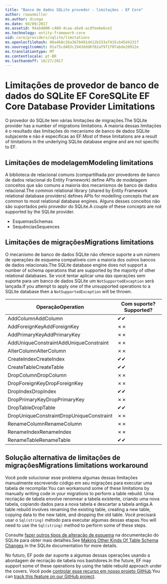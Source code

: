 ```yaml
---
title: "Banco de dados SQLite provedor - limitações - EF Core"
author: rowanmiller
ms.author: divega
ms.date: 04/09/2017
ms.assetid: 94ab4800-c460-4caa-a5e8-acdfee6e6ce2
ms.technology: entity-framework-core
uid: core/providers/sqlite/limitations
ms.openlocfilehash: 08a4b8c26a3678491d412b333a7415cb45d4231f
ms.sourcegitcommit: 01a75cd483c1943ddd6f82af971f07abde20912e
ms.translationtype: MT
ms.contentlocale: pt-BR
ms.lasthandoff: 10/27/2017
---
```

# <a name="sqlite-ef-core-database-provider-limitations"></a><span data-ttu-id="526b0-102">Limitações de provedor de banco de dados do SQLite EF Core</span><span class="sxs-lookup"><span data-stu-id="526b0-102">SQLite EF Core Database Provider Limitations</span></span>

<span data-ttu-id="526b0-103">O provedor do SQLite tem várias limitações de migrações.</span><span class="sxs-lookup"><span data-stu-id="526b0-103">The SQLite provider has a number of migrations limitations.</span></span> <span data-ttu-id="526b0-104">A maioria dessas limitações é o resultado das limitações do mecanismo de banco de dados SQLite subjacente e não é específicas ao EF.</span><span class="sxs-lookup"><span data-stu-id="526b0-104">Most of these limitations are a result of limitations in the underlying SQLite database engine and are not specific to EF.</span></span>

## <a name="modeling-limitations"></a><span data-ttu-id="526b0-105">Limitações de modelagem</span><span class="sxs-lookup"><span data-stu-id="526b0-105">Modeling limitations</span></span>

<span data-ttu-id="526b0-106">A biblioteca de relacional comuns (compartilhada por provedores de banco de dados relacional do Entity Framework) define APIs de modelagem conceitos que são comuns a maioria dos mecanismos de banco de dados relacional.</span><span class="sxs-lookup"><span data-stu-id="526b0-106">The common relational library (shared by Entity Framework relational database providers) defines APIs for modelling concepts that are common to most relational database engines.</span></span> <span data-ttu-id="526b0-107">Alguns desses conceitos não são suportados pelo provedor do SQLite.</span><span class="sxs-lookup"><span data-stu-id="526b0-107">A couple of these concepts are not supported by the SQLite provider.</span></span>

* <span data-ttu-id="526b0-108">Esquemas</span><span class="sxs-lookup"><span data-stu-id="526b0-108">Schemas</span></span>
* <span data-ttu-id="526b0-109">Sequências</span><span class="sxs-lookup"><span data-stu-id="526b0-109">Sequences</span></span>

## <a name="migrations-limitations"></a><span data-ttu-id="526b0-110">Limitações de migrações</span><span class="sxs-lookup"><span data-stu-id="526b0-110">Migrations limitations</span></span>

<span data-ttu-id="526b0-111">O mecanismo de banco de dados SQLite não oferece suporte a um número de operações de esquema compatíveis com a maioria dos outros bancos de dados relacionais.</span><span class="sxs-lookup"><span data-stu-id="526b0-111">The SQLite database engine does not support a number of schema operations that are supported by the majority of other relational databases.</span></span> <span data-ttu-id="526b0-112">Se você tentar aplicar uma das operações sem suporte para um banco de dados SQLite um `NotSupportedException` será lançada.</span><span class="sxs-lookup"><span data-stu-id="526b0-112">If you attempt to apply one of the unsupported operations to a SQLite database then a `NotSupportedException` will be thrown.</span></span>

| <span data-ttu-id="526b0-113">Operação</span><span class="sxs-lookup"><span data-stu-id="526b0-113">Operation</span></span>            | <span data-ttu-id="526b0-114">Com suporte?</span><span class="sxs-lookup"><span data-stu-id="526b0-114">Supported?</span></span> |
| -------------------- | ---------- |
| <span data-ttu-id="526b0-115">AddColumn</span><span class="sxs-lookup"><span data-stu-id="526b0-115">AddColumn</span></span>            | <span data-ttu-id="526b0-116">✔</span><span class="sxs-lookup"><span data-stu-id="526b0-116">✔</span></span>          |
| <span data-ttu-id="526b0-117">AddForeignKey</span><span class="sxs-lookup"><span data-stu-id="526b0-117">AddForeignKey</span></span>        | <span data-ttu-id="526b0-118">✗</span><span class="sxs-lookup"><span data-stu-id="526b0-118">✗</span></span>          |
| <span data-ttu-id="526b0-119">AddPrimaryKey</span><span class="sxs-lookup"><span data-stu-id="526b0-119">AddPrimaryKey</span></span>        | <span data-ttu-id="526b0-120">✗</span><span class="sxs-lookup"><span data-stu-id="526b0-120">✗</span></span>          |
| <span data-ttu-id="526b0-121">AddUniqueConstraint</span><span class="sxs-lookup"><span data-stu-id="526b0-121">AddUniqueConstraint</span></span>  | <span data-ttu-id="526b0-122">✗</span><span class="sxs-lookup"><span data-stu-id="526b0-122">✗</span></span>          |
| <span data-ttu-id="526b0-123">AlterColumn</span><span class="sxs-lookup"><span data-stu-id="526b0-123">AlterColumn</span></span>          | <span data-ttu-id="526b0-124">✗</span><span class="sxs-lookup"><span data-stu-id="526b0-124">✗</span></span>          |
| <span data-ttu-id="526b0-125">CreateIndex</span><span class="sxs-lookup"><span data-stu-id="526b0-125">CreateIndex</span></span>          | <span data-ttu-id="526b0-126">✔</span><span class="sxs-lookup"><span data-stu-id="526b0-126">✔</span></span>          |
| <span data-ttu-id="526b0-127">CreateTable</span><span class="sxs-lookup"><span data-stu-id="526b0-127">CreateTable</span></span>          | <span data-ttu-id="526b0-128">✔</span><span class="sxs-lookup"><span data-stu-id="526b0-128">✔</span></span>          |
| <span data-ttu-id="526b0-129">DropColumn</span><span class="sxs-lookup"><span data-stu-id="526b0-129">DropColumn</span></span>           | <span data-ttu-id="526b0-130">✗</span><span class="sxs-lookup"><span data-stu-id="526b0-130">✗</span></span>          |
| <span data-ttu-id="526b0-131">DropForeignKey</span><span class="sxs-lookup"><span data-stu-id="526b0-131">DropForeignKey</span></span>       | <span data-ttu-id="526b0-132">✗</span><span class="sxs-lookup"><span data-stu-id="526b0-132">✗</span></span>          |
| <span data-ttu-id="526b0-133">DropIndex</span><span class="sxs-lookup"><span data-stu-id="526b0-133">DropIndex</span></span>            | <span data-ttu-id="526b0-134">✔</span><span class="sxs-lookup"><span data-stu-id="526b0-134">✔</span></span>          |
| <span data-ttu-id="526b0-135">DropPrimaryKey</span><span class="sxs-lookup"><span data-stu-id="526b0-135">DropPrimaryKey</span></span>       | <span data-ttu-id="526b0-136">✗</span><span class="sxs-lookup"><span data-stu-id="526b0-136">✗</span></span>          |
| <span data-ttu-id="526b0-137">DropTable</span><span class="sxs-lookup"><span data-stu-id="526b0-137">DropTable</span></span>            | <span data-ttu-id="526b0-138">✔</span><span class="sxs-lookup"><span data-stu-id="526b0-138">✔</span></span>          |
| <span data-ttu-id="526b0-139">DropUniqueConstraint</span><span class="sxs-lookup"><span data-stu-id="526b0-139">DropUniqueConstraint</span></span> | <span data-ttu-id="526b0-140">✗</span><span class="sxs-lookup"><span data-stu-id="526b0-140">✗</span></span>          |
| <span data-ttu-id="526b0-141">RenameColumn</span><span class="sxs-lookup"><span data-stu-id="526b0-141">RenameColumn</span></span>         | <span data-ttu-id="526b0-142">✗</span><span class="sxs-lookup"><span data-stu-id="526b0-142">✗</span></span>          |
| <span data-ttu-id="526b0-143">RenameIndex</span><span class="sxs-lookup"><span data-stu-id="526b0-143">RenameIndex</span></span>          | <span data-ttu-id="526b0-144">✗</span><span class="sxs-lookup"><span data-stu-id="526b0-144">✗</span></span>          |
| <span data-ttu-id="526b0-145">RenameTable</span><span class="sxs-lookup"><span data-stu-id="526b0-145">RenameTable</span></span>          | <span data-ttu-id="526b0-146">✔</span><span class="sxs-lookup"><span data-stu-id="526b0-146">✔</span></span>          |

## <a name="migrations-limitations-workaround"></a><span data-ttu-id="526b0-147">Solução alternativa de limitações de migrações</span><span class="sxs-lookup"><span data-stu-id="526b0-147">Migrations limitations workaround</span></span>

<span data-ttu-id="526b0-148">Você pode solucionar esse problema algumas dessas limitações manualmente escrevendo código em seu migrações para executar uma tabela de recompilar.</span><span class="sxs-lookup"><span data-stu-id="526b0-148">You can workaround some of these limitations by manually writing code in your migrations to perform a table rebuild.</span></span> <span data-ttu-id="526b0-149">Uma recriação de tabela envolve renomear a tabela existente, criando uma nova tabela, copiando dados para a nova tabela e descartar a tabela antiga.</span><span class="sxs-lookup"><span data-stu-id="526b0-149">A table rebuild involves renaming the existing table, creating a new table, copying data to the new table, and dropping the old table.</span></span> <span data-ttu-id="526b0-150">Você precisará usar o `Sql(string)` método para executar algumas dessas etapas.</span><span class="sxs-lookup"><span data-stu-id="526b0-150">You will need to use the `Sql(string)` method to perform some of these steps.</span></span>

<span data-ttu-id="526b0-151">Consulte [fazer outros tipos de alteração de esquema](http://sqlite.org/lang_altertable.html#otheralter) na documentação do SQLite para obter mais detalhes.</span><span class="sxs-lookup"><span data-stu-id="526b0-151">See [Making Other Kinds Of Table Schema Changes](http://sqlite.org/lang_altertable.html#otheralter) in the SQLite documentation for more details.</span></span>

<span data-ttu-id="526b0-152">No futuro, EF pode dar suporte a algumas dessas operações usando a abordagem de recriação de tabela nos bastidores.</span><span class="sxs-lookup"><span data-stu-id="526b0-152">In the future, EF may support some of these operations by using the table rebuild approach under the covers.</span></span> <span data-ttu-id="526b0-153">Você pode [controlar esse recurso em nosso projeto GitHub](https://github.com/aspnet/EntityFramework/issues/329).</span><span class="sxs-lookup"><span data-stu-id="526b0-153">You can [track this feature on our GitHub project](https://github.com/aspnet/EntityFramework/issues/329).</span></span>
